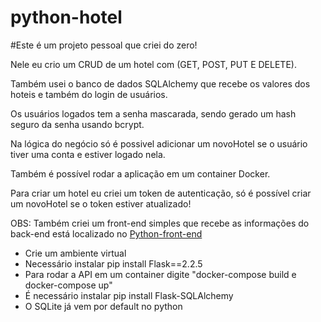# python-hotel
#Este é um projeto pessoal que criei do zero!

Nele eu crio um CRUD de um hotel com (GET, POST, PUT E DELETE).

Também usei o banco de dados SQLAlchemy que recebe os valores dos hoteis e também do login de usuários.

Os usuários logados tem a senha mascarada, sendo gerado um hash seguro da senha usando bcrypt.

Na lógica do negócio só é possivel adicionar um novoHotel se o usuário tiver uma conta e estiver logado nela.

Também é possível rodar a aplicação em um container Docker.

Para criar um hotel eu criei um token de autenticação, só é possível criar um novoHotel se o token estiver atualizado!

OBS: Também criei um front-end simples que recebe as informações do back-end está localizado no [Python-front-end](https://github.com/luizhpferreira/front-end)
- Crie um ambiente virtual
- Necessário instalar pip install Flask==2.2.5
- Para rodar a API em um container digite "docker-compose build e docker-compose up"
- É necessário instalar pip install Flask-SQLAlchemy
- O SQLite já vem por default no python
